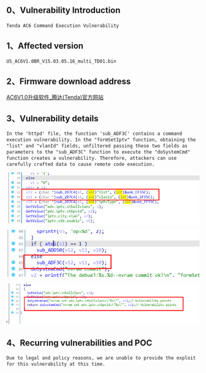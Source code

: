## **0、Vulnerability Introduction**

```
Tenda AC6 Command Execution Vulnerability
```

## **1、Affected version**

```
US_AC6V1.0BR_V15.03.05.16_multi_TD01.bin
```

## **2、Firmware download address**

[AC6V1.0升级软件_腾达(Tenda)官方网站](https://www.tenda.com.cn/download/detail-2661.html)

## **3、Vulnerability details**

```
In the 'httpd' file, the function 'sub_ADF3C' contains a command execution vulnerability. In the "formSetIptv" function, obtaining the "list" and "vlanId" fields, unfiltered passing these two fields as parameters to the "sub_ADF3C" function to execute the "doSystemCmd" function creates a vulnerability. Therefore, attackers can use carefully crafted data to cause remote code execution.
```

![image-20230813131544784](upload\image-20230813131544784.png)

![image-20230813131555530](upload\image-20230813131555530.png)

![image-20230813131609912](upload\image-20230813131609912.png)

## **4、Recurring vulnerabilities and POC**

```
Due to legal and policy reasons, we are unable to provide the exploit for this vulnerability at this time.
```

